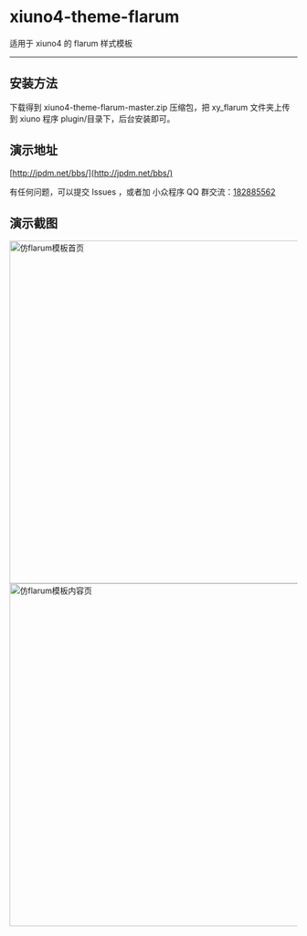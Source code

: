 # xiuno4-theme-flarum
适用于 xiuno4 的 flarum 样式模板
- - -
## 安装方法
下载得到 xiuno4-theme-flarum-master.zip 压缩包，把 xy_flarum 文件夹上传到 xiuno 程序 plugin/目录下，后台安装即可。
## 演示地址
[http://jpdm.net/bbs/](http://jpdm.net/bbs/)

有任何问题，可以提交 Issues ，或者加 小众程序 QQ 群交流：[182885562](//shang.qq.com/wpa/qunwpa?idkey=4d70b9bd2557173f327530492a814ea8378c87306d8dbf45be5b2c921ccc633f)

## 演示截图
<img src="https://raw.githubusercontent.com/wfdaj/xiuno4-theme-flarum/master/img/xiuno4-theme-index.png" width="600" alt="仿flarum模板首页">
<img src="https://raw.githubusercontent.com/wfdaj/xiuno4-theme-flarum/master/img/xiuno4-theme-thread.png" width="600" alt="仿flarum模板内容页">
